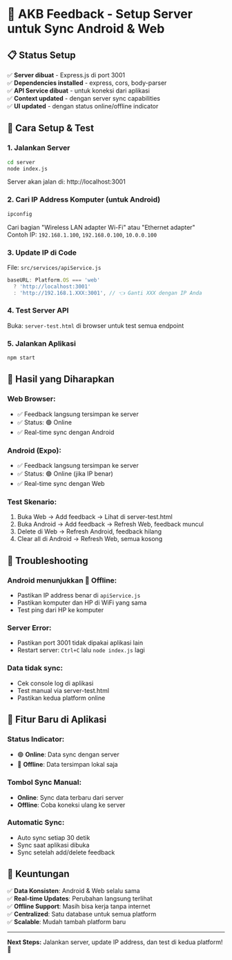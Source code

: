 # 🚀 AKB Feedback - Setup Server untuk Sync Android & Web

## 📋 Status Setup

✅ **Server dibuat** - Express.js di port 3001  
✅ **Dependencies installed** - express, cors, body-parser  
✅ **API Service dibuat** - untuk koneksi dari aplikasi  
✅ **Context updated** - dengan server sync capabilities  
✅ **UI updated** - dengan status online/offline indicator  

## 🔧 Cara Setup & Test

### 1. **Jalankan Server**
```bash
cd server
node index.js
```
Server akan jalan di: http://localhost:3001

### 2. **Cari IP Address Komputer (untuk Android)**
```bash
ipconfig
```
Cari bagian "Wireless LAN adapter Wi-Fi" atau "Ethernet adapter"  
Contoh IP: `192.168.1.100`, `192.168.0.100`, `10.0.0.100`

### 3. **Update IP di Code**
File: `src/services/apiService.js`
```javascript
baseURL: Platform.OS === 'web' 
  ? 'http://localhost:3001' 
  : 'http://192.168.1.XXX:3001', // 👈 Ganti XXX dengan IP Anda
```

### 4. **Test Server API**
Buka: `server-test.html` di browser untuk test semua endpoint

### 5. **Jalankan Aplikasi**
```bash
npm start
```

## 🎯 Hasil yang Diharapkan

### **Web Browser:**
- ✅ Feedback langsung tersimpan ke server
- ✅ Status: 🟢 Online 
- ✅ Real-time sync dengan Android

### **Android (Expo):**
- ✅ Feedback langsung tersimpan ke server  
- ✅ Status: 🟢 Online (jika IP benar)
- ✅ Real-time sync dengan Web

### **Test Skenario:**
1. Buka Web → Add feedback → Lihat di server-test.html
2. Buka Android → Add feedback → Refresh Web, feedback muncul  
3. Delete di Web → Refresh Android, feedback hilang
4. Clear all di Android → Refresh Web, semua kosong

## 🔧 Troubleshooting

### **Android menunjukkan 🔴 Offline:**
- Pastikan IP address benar di `apiService.js`
- Pastikan komputer dan HP di WiFi yang sama
- Test ping dari HP ke komputer

### **Server Error:**
- Pastikan port 3001 tidak dipakai aplikasi lain
- Restart server: `Ctrl+C` lalu `node index.js` lagi

### **Data tidak sync:**
- Cek console log di aplikasi
- Test manual via server-test.html
- Pastikan kedua platform online

## 📱 Fitur Baru di Aplikasi

### **Status Indicator:**
- 🟢 **Online**: Data sync dengan server
- 🔴 **Offline**: Data tersimpan lokal saja

### **Tombol Sync Manual:**
- **Online**: Sync data terbaru dari server
- **Offline**: Coba koneksi ulang ke server

### **Automatic Sync:**
- Auto sync setiap 30 detik
- Sync saat aplikasi dibuka
- Sync setelah add/delete feedback

## 🎉 Keuntungan

✅ **Data Konsisten**: Android & Web selalu sama  
✅ **Real-time Updates**: Perubahan langsung terlihat  
✅ **Offline Support**: Masih bisa kerja tanpa internet  
✅ **Centralized**: Satu database untuk semua platform  
✅ **Scalable**: Mudah tambah platform baru  

---

**Next Steps:** Jalankan server, update IP address, dan test di kedua platform! 🚀
